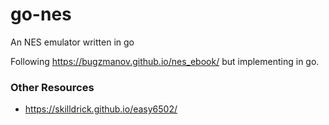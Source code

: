 # go-nes
An NES emulator written in go

Following https://bugzmanov.github.io/nes_ebook/ but implementing in go.


### Other Resources
* https://skilldrick.github.io/easy6502/
